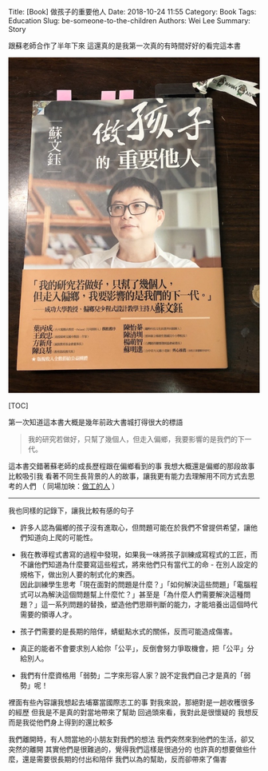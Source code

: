 Title: [Book] 做孩子的重要他人
Date: 2018-10-24 11:55
Category: Book
Tags: Education
Slug: be-someone-to-the-children
Authors: Wei Lee
Summary: Story

跟蘇老師合作了半年下來
這還真的是我第一次真的有時間好好的看完這本書

![Imgur](/images/books/be-children-s-significant-other.jpg)

<!--more-->

[TOC]

第一次知道這本書大概是幾年前政大書城打得很大的標語
> 我的研究若做好，只幫了幾個人，但走入偏鄉，我要影響的是我們的下一代。

這本書交錯著蘇老師的成長歷程跟在偏鄉看到的事
我想大概還是偏鄉的那段故事比較吸引我
看著不同生長背景的人的故事，讓我更有能力去理解用不同方式去思考的人們
（ 同場加映：[做工的人](http://wei-lee.me/posts/book/2017/03/worker/) ）

---

我也同樣的記錄下，讓我比較有感的句子

* 許多人認為偏鄉的孩子沒有進取心，但問題可能在於我們不曾提供希望，讓他們知道向上爬的可能性。

* 我在教導程式書寫的過程中發現，如果我一味將孩子訓練成寫程式的工匠，而不讓他們知道為什麼要寫這些程式，將來他們只有當代工的命 - 在別人設定的規格下，做出別人要的制式化的東西。  
  因此訓練學生思考「現在面對的問題是什麼？」「如何解決這些問題」「電腦程式可以為解決這個問題幫上什麼忙？」甚至是「為什麼人們需要解決這種問題？」這一系列問題的替換，塑造他們思辯判斷的能力，才能培養出這個時代需要的領導人才。

* 孩子們需要的是長期的陪伴，蜻蜓點水式的關係，反而可能造成傷害。

* 真正的能者不會要求別人給你「公平」，反倒會努力爭取機會，把「公平」分給別人。

* 我們有什麼資格用「弱勢」二字來形容人家？說不定我們自己才是真的「弱勢」呢！

裡面有些內容讓我想起去埔寨當國際志工的事
對我來說，那絕對是一趟收穫很多的經歷
但我是不是真的對當地帶來了幫助
回過頭來看，我對此是很懷疑的
我想反而是我從他們身上得到的還比較多

我們離開時，有人問當地的小朋友對我們的想法
我們突然來到他們的生活，卻又突然的離開
其實他們是很難過的，覺得我們這樣是很過分的
也許真的想要做些什麼，還是需要很長期的付出和陪伴
我們以為的幫助，反而卻帶來了傷害
